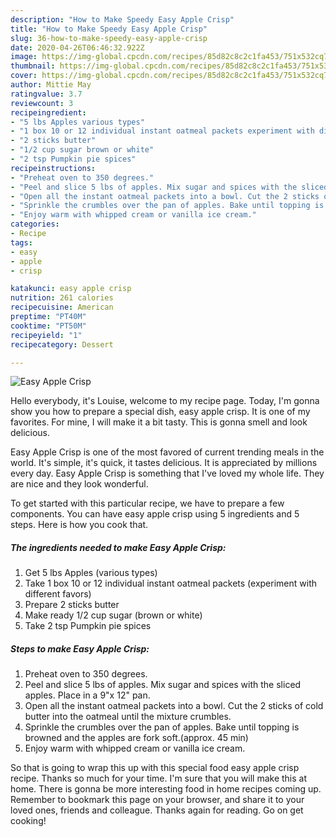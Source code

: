 ```yaml
---
description: "How to Make Speedy Easy Apple Crisp"
title: "How to Make Speedy Easy Apple Crisp"
slug: 36-how-to-make-speedy-easy-apple-crisp
date: 2020-04-26T06:46:32.922Z
image: https://img-global.cpcdn.com/recipes/85d82c8c2c1fa453/751x532cq70/easy-apple-crisp-recipe-main-photo.jpg
thumbnail: https://img-global.cpcdn.com/recipes/85d82c8c2c1fa453/751x532cq70/easy-apple-crisp-recipe-main-photo.jpg
cover: https://img-global.cpcdn.com/recipes/85d82c8c2c1fa453/751x532cq70/easy-apple-crisp-recipe-main-photo.jpg
author: Mittie May
ratingvalue: 3.7
reviewcount: 3
recipeingredient:
- "5 lbs Apples various types"
- "1 box 10 or 12 individual instant oatmeal packets experiment with different favors"
- "2 sticks butter"
- "1/2 cup sugar brown or white"
- "2 tsp Pumpkin pie spices"
recipeinstructions:
- "Preheat oven to 350 degrees."
- "Peel and slice 5 lbs of apples. Mix sugar and spices with the sliced apples. Place in a 9&#34;x 12&#34; pan."
- "Open all the instant oatmeal packets into a bowl. Cut the 2 sticks of cold butter into the oatmeal until the mixture crumbles."
- "Sprinkle the crumbles over the pan of apples. Bake until topping is browned and the apples are fork soft.(approx. 45 min)"
- "Enjoy warm with whipped cream or vanilla ice cream."
categories:
- Recipe
tags:
- easy
- apple
- crisp

katakunci: easy apple crisp 
nutrition: 261 calories
recipecuisine: American
preptime: "PT40M"
cooktime: "PT50M"
recipeyield: "1"
recipecategory: Dessert

---
```



![Easy Apple Crisp](https://img-global.cpcdn.com/recipes/85d82c8c2c1fa453/751x532cq70/easy-apple-crisp-recipe-main-photo.jpg)

Hello everybody, it's Louise, welcome to my recipe page. Today, I'm gonna show you how to prepare a special dish, easy apple crisp. It is one of my favorites. For mine, I will make it a bit tasty. This is gonna smell and look delicious.

Easy Apple Crisp is one of the most favored of current trending meals in the world. It's simple, it's quick, it tastes delicious. It is appreciated by millions every day. Easy Apple Crisp is something that I've loved my whole life. They are nice and they look wonderful.




To get started with this particular recipe, we have to prepare a few components. You can have easy apple crisp using 5 ingredients and 5 steps. Here is how you cook that.

##### The ingredients needed to make Easy Apple Crisp:

1. Get 5 lbs Apples (various types)
1. Take 1 box 10 or 12 individual instant oatmeal packets (experiment with different favors)
1. Prepare 2 sticks butter
1. Make ready 1/2 cup sugar (brown or white)
1. Take 2 tsp Pumpkin pie spices




##### Steps to make Easy Apple Crisp:

1. Preheat oven to 350 degrees.
1. Peel and slice 5 lbs of apples. Mix sugar and spices with the sliced apples. Place in a 9&#34;x 12&#34; pan.
1. Open all the instant oatmeal packets into a bowl. Cut the 2 sticks of cold butter into the oatmeal until the mixture crumbles.
1. Sprinkle the crumbles over the pan of apples. Bake until topping is browned and the apples are fork soft.(approx. 45 min)
1. Enjoy warm with whipped cream or vanilla ice cream.




So that is going to wrap this up with this special food easy apple crisp recipe. Thanks so much for your time. I'm sure that you will make this at home. There is gonna be more interesting food in home recipes coming up. Remember to bookmark this page on your browser, and share it to your loved ones, friends and colleague. Thanks again for reading. Go on get cooking!
